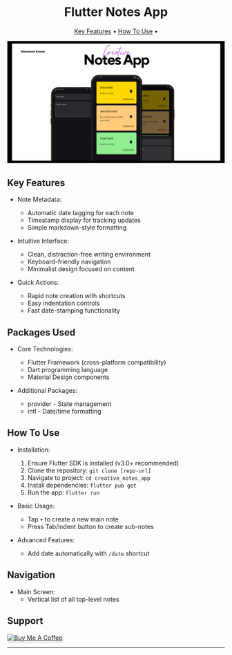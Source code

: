 <h1 align="center">
  Flutter Notes App
</h1>
<p align="center">
  <a href="#key-features">Key Features</a> •
  <a href="#how-to-use">How To Use</a> •
</p>

<img src="assets/images/Screenshot 2025-04-03 215835.png" alt="Main Screenshot"></img>

## Key Features


* Note Metadata:
  - Automatic date tagging for each note
  - Timestamp display for tracking updates
  - Simple markdown-style formatting

* Intuitive Interface:
  - Clean, distraction-free writing environment
  - Keyboard-friendly navigation
  - Minimalist design focused on content

* Quick Actions:
  - Rapid note creation with shortcuts
  - Easy indentation controls
  - Fast date-stamping functionality

## Packages Used

* Core Technologies:
  - Flutter Framework (cross-platform compatibility)
  - Dart programming language
  - Material Design components

* Additional Packages:
  - provider - State management
  - intl - Date/time formatting

## How To Use

* Installation:
  1. Ensure Flutter SDK is installed (v3.0+ recommended)
  2. Clone the repository: `git clone [repo-url]`
  3. Navigate to project: `cd creative_notes_app`
  4. Install dependencies: `flutter pub get`
  5. Run the app: `flutter run`

* Basic Usage:
  - Tap `+` to create a new main note
  - Press Tab/indent button to create sub-notes

* Advanced Features:
  - Add date automatically with `/date` shortcut

## Navigation

* Main Screen:
  - Vertical list of all top-level notes

 
  
## Support

<a href="https://buymeacoffee.com/mohamedmkaj" target="_blank"><img src="https://www.buymeacoffee.com/assets/img/custom_images/purple_img.png" alt="Buy Me A Coffee" style="height: 41px !important;width: 174px !important;box-shadow: 0px 3px 2px 0px rgba(190, 190, 190, 0.5) !important;-webkit-box-shadow: 0px 3px 2px 0px rgba(190, 190, 190, 0.5) !important;" ></a>


---
